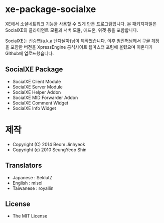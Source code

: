 xe-package-socialxe
===================

XE에서 소셜네트워크 기능을 사용할 수 있게 만든 프로그램입니다.
본 패키지파일은 SocialXE의 클라이언트 모듈과 서버 모듈, 애드온, 위젯 등을 포함합니다.

SocialXE는 신승엽(a.k.a 난다날아)님이 제작했습니다.
이후 범진혁님께서 구글 계정을 포함한 버전을 XpressEngine 공식사이트 웹마스터 포럼에 올렸으며
이온디가 Github에 업로드했습니다.

## SocialXE Package
* SocialXE Client Module
* SocialXE Server Module
* SocialXE Helper Addon
* SocialXE MID Forwarder Addon
* SocialXE Comment Widget
* SocialXE Info Widget

# 제작 
* Copyright (C) 2014 Beom Jinhyeok
* Copyright (c) 2010 SeungYeop Shin

## Translators
* Japanese : SeklutZ
* English : misol
* Taiwanese : royallin

## License
* The MIT License
